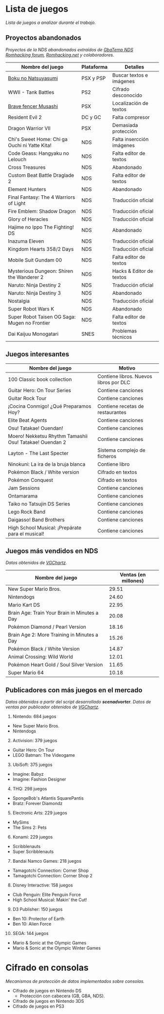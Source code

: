 # Lista de juegos
*Lista de juegos a analizar durante el trabajo.*

## Proyectos abandonados
*Proyectos de la NDS abandonados extraídos de [GbaTemp NDS Romhacking forum](http://gbatemp.net/threads/translation-index-thread.193740/), [Romhacking.net](http://www.romhacking.net/abandoned) y colaboradores.*

| Nombre del juego                              | Plataforma | Detalles                    |
| --------------------------------------------- | ---------- | --------------------------- |
| [Boku no Natsuyasumi](Boku-no-Natsuyasumi)    | PSX y PSP  | Buscar textos e imágenes    |
| WWII - Tank Battles                           | PS2        | Cifrado desconocido         |
| [Brave fencer Musashi](Brave-fencer-Musashi)  | PSX        | Localización de textos      |
| Resident Evil 2                               | DC y GC    | Falta compresor             |
| Dragon Warrior VII                            | PSX        | Demasiada protección        |
| Chi's Sweet Home: Chi ga Ouchi ni Yatte Kita! | NDS        | Falta insercción imágenes   |
| Code Geass: Hangyaku no Lelouch               | NDS        | Falta editor de textos      |
| Cross Treasures                               | NDS        | Abandonado                  |
| Custom Beat Battle Draglade 2                 | NDS        | Falta editor de textos      |
| Element Hunters                               | NDS        | Abandonado                  |
| Final Fantasy: The 4 Warriors of Light        | NDS        | Traducción oficial          |
| Fire Emblem: Shadow Dragon                    | NDS        | Traducción oficial          |
| Glory of Heracles                             | NDS        | Traducción oficial          |
| Hajime no Ippo The Fighting! DS               | NDS        | Abandonado                  |
| Inazuma Eleven                                | NDS        | Traducción oficial          |
| Kingdom Hearts 358/2 Days                     | NDS        | Traducción oficial          |
| Mobile Suit Gundam 00                         | NDS        | Falta editor de textos      |
| Mysterious Dungeon: Shiren the Wanderer 2     | NDS        | Hacks & Editor de textos    |
| Naruto: Ninja Destiny 2                       | NDS        | Traducción oficial          |
| Naruto: Ninja Destiny 3                       | NDS        | Abandonado                  |
| Nostalgia                                     | NDS        | Traducción oficial          |
| Super Robot Wars K                            | NDS        | Abandonado                  |
| Super Robot Taisen OG Saga: Mugen no Frontier | NDS        | Falta editor de textos      |
| Dai Kaijuu Monogatari                         | SNES       | Problemas técnicos          |


## Juegos interesantes
| Nombre del juego                                        | Motivo                                  |
| ------------------------------------------------------- | --------------------------------------- |
| 100 Classic book collection                             | Contiene libros. Nuevos libros por DLC  |
| Guitar Hero: On Tour Series                             | Contiene canciones                      |
| Guitar Rock Tour                                        | Contiene canciones                      |
| ¡Cocina Conmigo! ¿Qué Preparamos Hoy?                   | Contiene recetas de restaurantes        |
| Elite Beat Agents                                       | Contiene canciones                      |
| Osu! Tatakae! Ouendan!                                  | Contiene canciones                      |
| Moero! Nekketsu Rhythm Tamashii Osu! Tatakae! Ouendan 2 | Contiene canciones                      |
| Layton - The Last Specter                               | Sistema complejo de ficheros            |
| Ninokuni: La ira de la bruja blanca                     | Contiene libro                          |
| Pokémon Black / White version                           | Cifrado en textos                       |
| Pokémon Conquest                                        | Cifrado en textos                       |
| Jam Sessions                                            | Contiene canciones                      |
| Ontamarama                                              | Contiene canciones                      |
| Taiko no Tatsujin DS Series                             | Contiene canciones                      |
| Lego Rock Band                                          | Contiene canciones                      |
| Daigasso! Band Brothers                                 | Contiene canciones                      |
| High School Musical: ¡Prepárate para el musical!        | Contiene canciones                      |


## Juegos más vendidos en NDS
*Datos obtenidos de [VGChartz](http://www.vgchartz.com/gamedb/?name=&publisher=&platform=DS&genre=&minSales=0&results=200).*

| Nombre del juego                             | Ventas (en millones) |
| -------------------------------------------- | -------------------- |
| New Super Mario Bros.                        | 29.51                |
| Nintendogs                                   | 24.60                |
| Mario Kart DS                                | 22.95                |
| Brain Age: Train Your Brain in Minutes a Day | 20.08                |
| Pokémon Diamond / Pearl Version              | 18.16                |
| Brain Age 2: More Training in Minutes a Day  | 15.26                |
| Pokémon Black / White Version                | 14.87                |
| Animal Crossing: Wild World                  | 12.01                |
| Pokémon Heart Gold / Soul Silver Version     | 11.65                |
| Super Mario 64                               | 10.18                |


## Publicadores con más juegos en el mercado
*Datos obtenidos a partir del script desarrollado __scenadvorter__.
Datos de ventas por publicador obtenidos de [VGChartz](http://www.vgchartz.com/gamedb/?name=&publisher=&platform=DS&genre=&minSales=0&results=200).*

1. Nintendo: 684 juegos
  + New Super Mario Bros.
  + Nintendogs
2. Activision: 379 juegos
  + Guitar Hero: On Tour
  + LEGO Batman: The Videogame
3. UbiSoft: 375 juegos
  + Imagine: Babyz
  + Imagine: Fashion Designer
4. THQ: 298 juegos
  + SpongeBob's Atlantis SquarePantis
  + Bratz: Forever Diamondz
5. Electronic Arts: 229 juegos
  + MySims
  + The Sims 2: Pets
6. Konami: 229 juegos
  + Scribblenauts
  + Super Scribblenauts
7. Bandai Namco Games: 218 juegos
  + Tamagotchi Connection: Corner Shop
  + Tamagotchi Connection: Corner Shop 2
8. Disney Interactive: 158 juegos
  + Club Penguin: Elite Penguin Force
  + High School Musical: Makin' the Cut!
9. D3 Publisher: 150 juegos
  + Ben 10: Protector of Earth
  + Ben 10: Alien Force
10. SEGA: 144 juegos
  + Mario & Sonic at the Olympic Games
  + Mario & Sonic at the Olympic Winter Games


# Cifrado en consolas
*Mecanismos de protección de datos implementados sobre consolas.*
* Cifrado de juegos en Nintendo DS
  * Protección con cabecera (GB, GBA, NDS).
* Cifrado de juegos en Nintendo 3DS
* Cifrado de juegos en PS3